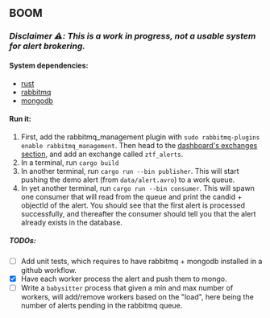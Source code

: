 ## BOOM

### *Disclaimer ⚠️: This is a work in progress, not a usable system for alert brokering.*
#### System dependencies:
- [rust](https://www.rust-lang.org/tools/install)
- [rabbitmq](https://www.rabbitmq.com/docs/download#installation-guides)
- [mongodb](https://www.mongodb.com/docs/manual/installation/)

#### Run it:
1. First, add the rabbitmq_management plugin with `sudo rabbitmq-plugins enable rabbitmq_management`. Then head to the [dashboard's exchanges section](http://localhost:15672/#/exchanges), and add an exchange called `ztf_alerts`.
2. In a terminal, run `cargo build`
3. In another terminal, run `cargo run --bin publisher`. This will start pushing the demo alert (from `data/alert.avro`) to a work queue.
4. In yet another terminal, run `cargo run --bin consumer`. This will spawn one consumer that will read from the queue and print the candid + objectId of the alert.
You should see that the first alert is processed successfully, and thereafter the consumer should tell you that the alert already exists in the database.

##### TODOs:
- [ ] Add unit tests, which requires to have rabbitmq + mongodb installed in a github workflow.
- [X] Have each worker process the alert and push them to mongo.
- [ ] Write a `babysitter` process that given a min and max number of workers, will add/remove workers based on the "load", here being the number of alerts pending in the rabbitmq queue.
